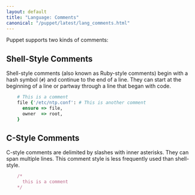 ```yaml
---
layout: default
title: "Language: Comments"
canonical: "/puppet/latest/lang_comments.html"
---
```


Puppet supports two kinds of comments:

Shell-Style Comments
-----

Shell-style comments (also known as Ruby-style comments) begin with a hash symbol (`#`) and continue to the end of a line. They can start at the beginning of a line or partway through a line that began with code.

~~~ ruby
    # This is a comment
    file {'/etc/ntp.conf': # This is another comment
      ensure => file,
      owner  => root,
    }
~~~


C-Style Comments
-----

C-style comments are delimited by slashes with inner asterisks. They can span multiple lines. This comment style is less frequently used than shell-style.

~~~ ruby
    /*
      this is a comment
    */
~~~
